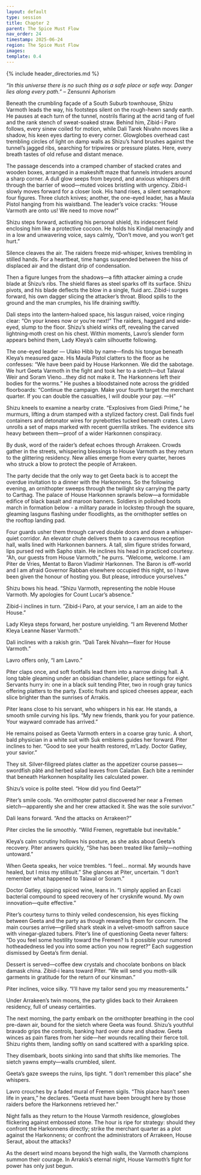 ```yaml
---
layout: default
type: session
title: Chapter 2
parent: The Spice Must Flow
nav_order: 24
timestamp: 2025-06-24
region: The Spice Must Flow
images: 
template: 0.4
---
```

{% include header_directories.md %}  

*“In this universe there is no such thing as a safe place or safe way. Danger lies along every path.”* – Zensunni Aphorism  

Beneath the crumbling façade of a South Suburb townhouse, Shizu Varmoth leads the way, his footsteps silent on the rough-hewn sandy earth. He pauses at each turn of the tunnel, nostrils flaring at the acrid tang of fuel and the rank stench of sweat-soaked straw. Behind him, Zibid-i Paro follows, every sinew coiled for motion, while Dali Tarek Nivahn moves like a shadow, his keen eyes darting to every corner. Glowglobes overhead cast trembling circles of light on damp walls as Shizu’s hand brushes against the tunnel’s jagged ribs, searching for tripwires or pressure plates. Here, every breath tastes of old refuse and distant menace.  

The passage descends into a cramped chamber of stacked crates and wooden boxes, arranged in a makeshift maze that funnels intruders around a sharp corner. A dull glow seeps from beyond, and anxious whispers drift through the barrier of wood—muted voices bristling with urgency. Zibid-i slowly moves forward for a closer look. His hand rises, a silent semaphore: four figures. Three clutch knives; another, the one-eyed leader, has a Maula Pistol hanging from his waistband. The leader’s voice cracks: “House Varmoth are onto us! We need to move now!”

Shizu steps forward, activating his personal shield, its iridescent field enclosing him like a protective cocoon. He holds his Kindjal menacingly and in a low and unwavering voice, says calmly, “Don’t move, and you won’t get hurt.”

Silence cleaves the air. The raiders freeze mid-whisper, knives trembling in stilled hands. For a heartbeat, time hangs suspended between the hiss of displaced air and the distant drip of condensation.

Then a figure lunges from the shadows—a fifth attacker aiming a crude blade at Shizu’s ribs. The shield flares as steel sparks off its surface. Shizu pivots, and his blade deflects the blow in a single, fluid arc. Zibid-i surges forward, his own dagger slicing the attacker’s throat. Blood spills to the ground and the man crumples, his life draining swiftly.

Dali steps into the lantern‐haloed space, his lasgun raised, voice ringing clear: “On your knees now or you’re next!” The raiders, haggard and wide-eyed, slump to the floor. Shizu’s shield winks off, revealing the carved lightning‐moth crest on his chest. Within moments, Lavro’s slender form appears behind them, Lady Kleya’s calm silhouette following.

The one-eyed leader — Ulako Hibb by name—finds his tongue beneath Kleya’s measured gaze. His Maula Pistol clatters to the floor as he confesses: “We have been paid by House Harkonnen. We did the sabotage. We hurt Geeta Varmoth in the fight and took her to a sietch—but Talaval Weir and Soram Vieno…they did not make it. The Harkonnens left their bodies for the worms.” He pushes a bloodstained note across the gridded floorboards: “Continue the campaign. Make your fourth target the merchant quarter. If you can double the casualties, I will double your pay. —H”

Shizu kneels to examine a nearby crate. “Explosives from Giedi Prime,” he murmurs, lifting a drum stamped with a stylized factory crest. Dali finds fuel containers and detonator wires for pyrebottles tucked beneath crates. Lavro unrolls a set of maps marked with recent guerrilla strikes. The evidence sits heavy between them—proof of a wider Harkonnen conspiracy.

By dusk, word of the raider’s defeat echoes through Arrakeen. Crowds gather in the streets, whispering blessings to House Varmoth as they return to the glittering residency. New allies emerge from every quarter, heroes who struck a blow to protect the people of Arrakeen.

The party decide that the only way to get Geeta back is to accept the overdue invitation to a dinner with the Harkonnens. So the following evening, an ornithopter sweeps through the twilight sky carrying the party to Carthag. The palace of House Harkonnen sprawls below—a formidable edifice of black basalt and maroon banners. Soldiers in polished boots march in formation below - a military parade in lockstep through the square, gleaming lasguns flashing under floodlights, as the ornithopter settles on the rooftop landing pad.

Four guards usher them through carved double doors and down a whisper‐quiet corridor. An elevator chute delivers them to a cavernous reception hall, walls lined with Harkonnen banners. A tall, slim figure strides forward, lips pursed red with Sapho stain. He inclines his head in practiced courtesy. “Ah, our guests from House Varmoth,” he purrs. “Welcome, welcome. I am Piter de Vries, Mentat to Baron Vladimir Harkonnen. The Baron is off-world and I am afraid Governor Rabban elsewhere occupied this night, so I have been given  the honour of hosting you. But please, introduce yourselves.”

Shizu bows his head. “Shizu Varmoth, representing the noble House Varmoth. My apologies for Count Lucar’s absence.” 

Zibid-i inclines in turn. “Zibid-i Paro, at your service, I am an aide to the House.”  

Lady Kleya steps forward, her posture unyielding. “I am Reverend Mother Kleya Leanne Naser Varmoth.” 

Dali inclines with a rakish grin. “Dali Tarek Nivahn—fixer for House Varmoth.” 

Lavro offers only, “I am Lavro.”  

Piter claps once, and soft footfalls lead them into a narrow dining hall. A long table gleaming under an obsidian chandelier, place settings for eight. Servants hurry in: one in a black suit tending Piter, two in rough gray tunics offering platters to the party. Exotic fruits and spiced cheeses appear, each slice brighter than the sunrises of Arrakis.

Piter leans close to his servant, who whispers in his ear. He stands, a smooth smile curving his lips. “My new friends, thank you for your patience. Your wayward comrade has arrived.”  

He remains poised as Geeta Varmoth enters in a coarse gray tunic. A short, bald physician in a white suit with Suk emblems guides her forward. Piter inclines to her. “Good to see your health restored, m’Lady. Doctor Gatley, your savior.”  

They sit. Silver‐filigreed plates clatter as the appetizer course passes—swordfish pâté and herbed salad leaves from Caladan. Each bite a reminder that beneath Harkonnen hospitality lies calculated power.

Shizu’s voice is polite steel. “How did you find Geeta?”  

Piter’s smile cools. “An ornithopter patrol discovered her near a Fremen sietch—apparently she and her crew attacked it. She was the sole survivor.”  

Dali leans forward. “And the attacks on Arrakeen?”  

Piter circles the lie smoothly. “Wild Fremen, regrettable but inevitable.”  

Kleya’s calm scrutiny hollows his posture, as she asks about Geeta’s recovery. Piter answers quickly, “She has been treated like family—nothing untoward.”  

When Geeta speaks, her voice trembles. “I feel… normal. My wounds have healed, but I miss my stillsuit.” She glances at Piter, uncertain. “I don’t remember what happened to Talaval or Soram.”  

Doctor Gatley, sipping spiced wine, leans in. “I simply applied an Ecazi bacterial compound to speed recovery of her crysknife wound. My own innovation—quite effective.”  

Piter’s courtesy turns to thinly veiled condescension, his eyes flicking between Geeta and the party as though rewarding them for concern. The main courses arrive—grilled shark steak in a velvet-smooth saffron sauce with vinegar‐glazed tubers. Piter’s line of questioning Geeta never falters: “Do you feel some hostility
toward the Fremen? Is it possible your rumored hotheadedness led you into some action you now regret?” Each suggestion dismissed by Geeta’s firm denial.  

Dessert is served—coffee dew crystals and chocolate bonbons on black damask china. Zibid-i leans toward Piter. “We will send you moth-silk garments in gratitude for the return of our kinsman.”  

Piter inclines, voice silky. “I’ll have my tailor send you my measurements.”  

Under Arrakeen’s twin moons, the party glides back to their Arrakeen residency, full of uneasy certainties.

The next morning, the party embark on the ornithopter breathing in the cool pre-dawn air, bound for the sietch where Geeta was found. Shizu’s youthful bravado grips the controls, banking hard over dune and shadow. Geeta winces as pain flares from her side—her wounds recalling their fierce toll. Shizu rights them, landing softly on sand scattered with a sparkling spice.

They disembark, boots sinking into sand that shifts like memories. The sietch yawns empty—walls crumbled, silent.

Geeta’s gaze sweeps the ruins, lips tight. “I don’t remember this place” she whispers.

Lavro crouches by a faded mural of Fremen sigils. “This place hasn’t seen life in years,” he declares. “Geeta must have been brought here by those raiders before the Harkonnens retrieved her.”  

Night falls as they return to the House Varmoth residence, glowglobes flickering against embossed stone. The hour is ripe for strategy: should they confront the Harkonnens directly; strike the merchant quarter as a plot against the Harkonnens; or confront the administrators of Arrakeen, House Seraut, about the attacks? 

As the desert wind moans beyond the high walls, the Varmoth champions summon their courage. In Arrakis’s eternal night, House Varmoth’s fight for power has only just begun.
